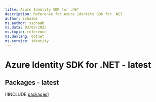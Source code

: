 ```yaml
---
title: Azure Identity SDK for .NET
description: Reference for Azure Identity SDK for .NET
author: schaabs
ms.author: sschaab
ms.data: 03/03/2023
ms.topic: reference
ms.devlang: dotnet
ms.service: identity
---
```

# Azure Identity SDK for .NET - latest
## Packages - latest
[!INCLUDE [packages](identity-index.md)]